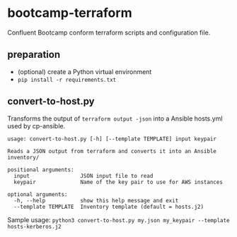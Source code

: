 # bootcamp-terraform

Confluent Bootcamp conform terraform scripts and configuration file.

## preparation

- (optional) create a Python virtual environment
- `pip install -r requirements.txt` 

## convert-to-host.py

Transforms the output of `terraform output -json` into a Ansible hosts.yml used by cp-ansible.

```
usage: convert-to-host.py [-h] [--template TEMPLATE] input keypair

Reads a JSON output from terraform and converts it into an Ansible inventory/

positional arguments:
  input                JSON input file to read
  keypair              Name of the key pair to use for AWS instances

optional arguments:
  -h, --help           show this help message and exit
  --template TEMPLATE  Inventory template (default = hosts.j2)
```

Sample usage: `python3 convert-to-host.py my.json my_keypair --template hosts-kerberos.j2`
